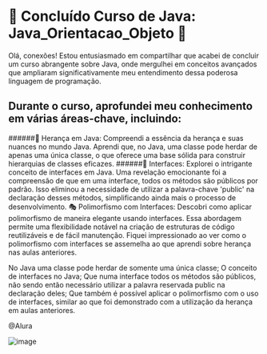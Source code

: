 # 🚀 Concluído Curso de Java: Java_Orientacao_Objeto 🚀
Olá, conexões! Estou entusiasmado em compartilhar que acabei de concluir um curso abrangente sobre Java, onde mergulhei em conceitos avançados que ampliaram significativamente meu entendimento dessa poderosa linguagem de programação.
## Durante o curso, aprofundei meu conhecimento em várias áreas-chave, incluindo:
######🔗 Herança em Java: Compreendi a essência da herança e suas nuances no mundo Java. Aprendi que, no Java, uma classe pode herdar de apenas uma única classe, o que oferece uma base sólida para construir hierarquias de classes eficazes.
######🔄 Interfaces: Explorei o intrigante conceito de interfaces em Java. Uma revelação emocionante foi a compreensão de que em uma interface, todos os métodos são públicos por padrão. Isso eliminou a necessidade de utilizar a palavra-chave 'public' na declaração desses métodos, simplificando ainda mais o processo de desenvolvimento.
🎭 Polimorfismo com Interfaces: Descobri como aplicar polimorfismo de maneira elegante usando interfaces. Essa abordagem permite uma flexibilidade notável na criação de estruturas de código reutilizáveis e de fácil manutenção. Fiquei impressionado ao ver como o polimorfismo com interfaces se assemelha ao que aprendi sobre herança nas aulas anteriores.

No Java uma classe pode herdar de somente uma única classe;
O conceito de interfaces no Java;
Que numa interface todos os métodos são públicos, não sendo então necessário utilizar a palavra reservada public na declaração deles;
Que também é possível aplicar o polimorfismo com o uso de interfaces, similar ao que foi demonstrado com a utilização da herança em aulas anteriores.

@Alura

![image](https://github.com/Fabio-Argona/Java_Orientacao_Objeto/assets/128233610/d8817675-0fd9-492e-a77f-21d6f77134e7)
